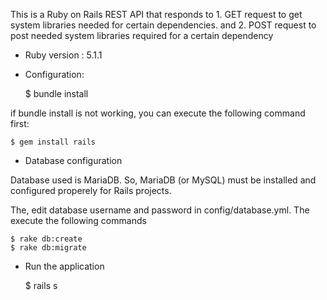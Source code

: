 This is a Ruby on Rails REST API that responds to 1. GET request to get system libraries needed for certain dependencies. and 2. POST request to post needed system libraries required for a certain dependency

* Ruby version : 5.1.1

* Configuration:

    $ bundle install

if bundle install is not working, you can execute the following command first:

    $ gem install rails

* Database configuration

Database used is MariaDB. So, MariaDB (or MySQL) must be installed and configured properely for Rails projects.

The, edit database username and password in config/database.yml. The execute the following commands

    $ rake db:create
    $ rake db:migrate

* Run the application

    $ rails s

